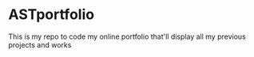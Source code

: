 # ASTportfolio

This is my repo to code my online portfolio that'll display all my previous projects and works
